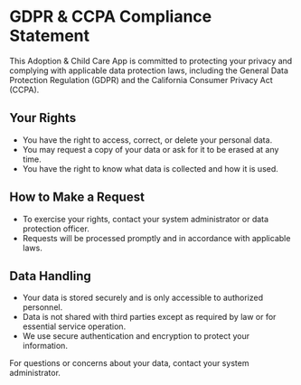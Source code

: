 # GDPR & CCPA Compliance Statement

This Adoption & Child Care App is committed to protecting your privacy and complying with applicable data protection laws, including the General Data Protection Regulation (GDPR) and the California Consumer Privacy Act (CCPA).

## Your Rights
- You have the right to access, correct, or delete your personal data.
- You may request a copy of your data or ask for it to be erased at any time.
- You have the right to know what data is collected and how it is used.

## How to Make a Request
- To exercise your rights, contact your system administrator or data protection officer.
- Requests will be processed promptly and in accordance with applicable laws.

## Data Handling
- Your data is stored securely and is only accessible to authorized personnel.
- Data is not shared with third parties except as required by law or for essential service operation.
- We use secure authentication and encryption to protect your information.

For questions or concerns about your data, contact your system administrator. 